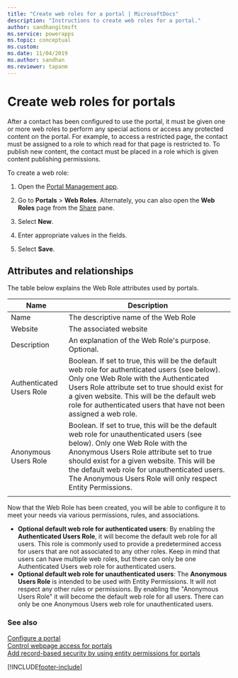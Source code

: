 ```yaml
---
title: "Create web roles for a portal | MicrosoftDocs"
description: "Instructions to create web roles for a portal."
author: sandhangitmsft
ms.service: powerapps
ms.topic: conceptual
ms.custom: 
ms.date: 11/04/2019
ms.author: sandhan
ms.reviewer: tapanm
---
```


# Create web roles for portals

After a contact has been configured to use the portal, it must be given one or more web roles to perform any special actions or access any protected content on the portal. For example, to access a restricted page, the contact must be assigned to a role to which read for that page is restricted to. To publish new content, the contact must be placed in a role which is given content publishing permissions.

To create a web role:

1. Open the [Portal Management app](configure-portal.md).

2. Go to **Portals** > **Web Roles**.
    Alternately, you can also open the **Web Roles** page from the [Share](../manage-existing-portals.md#share) pane. 

3. Select **New**.

4. Enter appropriate values in the fields.

5. Select **Save**.

## Attributes and relationships

The table below explains the Web Role attributes used by portals.

| Name                     | Description                                                                                                                                                                                                                                     |
|--------------------------|-------------------------------------------------------------------------------------------------------------------------------------------------------------------------------------------------------------------------------------------------|
| Name                     | The descriptive name of the Web Role                                                                                                                                                                                                            |
| Website                  | The associated website                                                                                                                                                                                                                          |
| Description              | An explanation of the Web Role's purpose. Optional.                                                                                                                                                                                             |
| Authenticated Users Role | Boolean. If set to true, this will be the default web role for authenticated users (see below). Only one Web Role with the Authenticated Users Role attribute set to true should exist for a given website. This will be the default web role for authenticated users that have not been assigned a web role. |
| Anonymous Users Role     | Boolean. If set to true, this will be the default web role for unauthenticated users (see below). Only one Web Role with the Anonymous Users Role attribute set to true should exist for a given website. This will be the default web role for unauthenticated users. The Anonymous Users Role will only respect Entity Permissions.| 
|| 

Now that the Web Role has been created, you will be able to configure it to meet your needs via various permissions, rules, and associations.

- **Optional default web role for authenticated users**: By enabling the **Authenticated Users Role**, it will become the default web role for all users. This role is commonly used to provide a predetermined access for users that are not associated to any other roles. Keep in mind that users can have multiple web roles, but there can only be one Authenticated Users web role for authenticated users.
- **Optional default web role for unauthenticated users**: The **Anonymous Users Role** is intended to be used with Entity Permissions. It will not respect any other rules or permissions. By enabling the "Anonymous Users Role" it will become the default web role for all users. There can only be one Anonymous Users web role for unauthenticated users.

### See also

[Configure a portal](configure-portal.md) <br>
[Control webpage access for portals](webpage-access-control.md)  
[Add record-based security by using entity permissions for portals](assign-entity-permissions.md) <br>


[!INCLUDE[footer-include](../../../includes/footer-banner.md)]